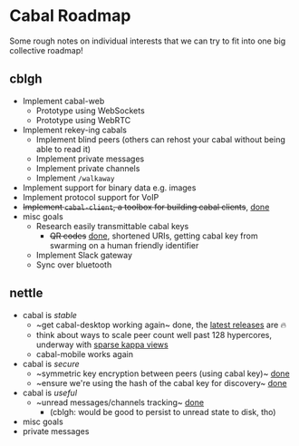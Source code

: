 # Cabal Roadmap

Some rough notes on individual interests that we can try to fit into one big
collective roadmap!

## cblgh
* Implement cabal-web
    * Prototype using WebSockets
    * Prototype using WebRTC
* Implement rekey-ing cabals
    * Implement blind peers (others can rehost your cabal without being able to read it)
    * Implement private messages
    * Implement private channels
    * Implement `/walkaway`
 * Implement support for binary data e.g. images
 * Implement protocol support for VoIP
 * ~~Implement `cabal-client`, a toolbox for building cabal clients~~, [done](https://github.com/cabal-club/cabal-client)
 * misc goals
   * Research easily transmittable cabal keys 
      * ~~QR codes~~ [done](https://github.com/cabal-club/cabal-cli/pull/136), shortened URIs, getting cabal key from swarming on a human friendly identifier
   * Implement Slack gateway
   * Sync over bluetooth

## nettle
* cabal is *stable*
  * ~get cabal-desktop working again~ done, the [latest releases](https://github.com/cabal-club/cabal-desktop/releases/) are :fire:
  * think about ways to scale peer count well past 128 hypercores, underway with [sparse kappa views](https://github.com/peermaps/kappa-sparse-query)
  * cabal-mobile works again
* cabal is *secure*
  * ~symmetric key encryption between peers (using cabal key)~ [done](https://github.com/cabal-club/cabal-core/commit/3452e480ac2f9aa81f894d6449fc5d71c12c0a52)
  * ~ensure we're using the hash of the cabal key for discovery~ [done](https://github.com/cabal-club/cabal-core/commit/e7af46c89a569c95bcc7ec49c4fd1aec15be3771)
* cabal is *useful*
  * ~unread messages/channels tracking~ [done](https://github.com/cabal-club/cabal-client) 
    * (cblgh: would be good to persist to unread state to disk, tho)
 * misc goals
  * private messages

